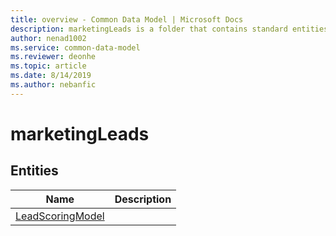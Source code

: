 ```yaml
---
title: overview - Common Data Model | Microsoft Docs
description: marketingLeads is a folder that contains standard entities related to the Common Data Model.
author: nenad1002
ms.service: common-data-model
ms.reviewer: deonhe
ms.topic: article
ms.date: 8/14/2019
ms.author: nebanfic
---
```


# marketingLeads


## Entities

|Name|Description|
|---|---|
|[LeadScoringModel](LeadScoringModel.md)|  |
